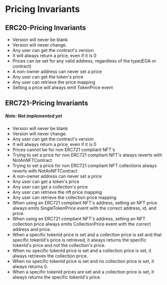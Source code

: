 # Pricing Invariants

## ERC20-Pricing Invariants

- Version will never be blank
- Version will never change.
- Any user can get the contract's version
- It will always return a price, even if it is 0
- Prices can be set for any valid address, regardless of the type(EOA or contract)
- A non-owner address can never set a price
- Any user can get the token's price
- Any user can retrieve the price mapping
- Setting a price will always emit TokenPrice event


## ERC721-Pricing Invariants
##### Note: Not implemented yet

- Version will never be blank
- Version will never change.
- Any user can get the contract's version
- It will always return a price, even if it is 0
- Prices cannot be for non ERC721 compliant NFT's
- Trying to set a price for non ERC721 compliant NFT's always reverts with NotAnNFTContract
- Trying to set a price for non ERC721 compliant NFT collections always reverts with NotAnNFTContract
- A non-owner address can never set a price
- Any user can get a token's price
- Any user can get a collection's price
- Any user can retrieve the nft price mapping
- Any user can retrieve the collection price mapping
- When using an ERC721 compliant NFT's address, setting an NFT price always emits SingleTokenPrice event with the correct address, id, and price.
- When using an ERC721 compliant NFT's address, setting an NFT collection price always emits CollectionPrice event with the correct address and price.
- When a specific tokenId price is set and a collection price is set and that specific tokenId's price is retrieved, it always returns the specific tokenId's price and not the collection's price.
- When no specific tokenId price is set and a collection price is set, it always retrieves the collection price.
- When no specific tokenId price is set and no collection price is set, it always returns 0.
- When a specific tokenId prices are set and a collection price is set, it always returns the specific tokenId's price. 